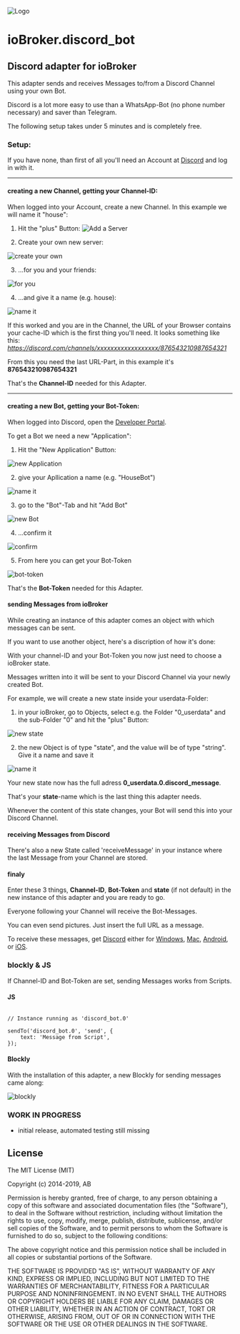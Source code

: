 ![Logo](admin/discord_bot.png)
# ioBroker.discord_bot

<!--
[![NPM version](https://img.shields.io/npm/v/iobroker.template.svg)](https://www.npmjs.com/package/iobroker.template)
[![Downloads](https://img.shields.io/npm/dm/iobroker.template.svg)](https://www.npmjs.com/package/iobroker.template)
![Number of Installations (latest)](https://iobroker.live/badges/template-installed.svg)
![Number of Installations (stable)](https://iobroker.live/badges/template-stable.svg)
[![Dependency Status](https://img.shields.io/david/Author/iobroker.template.svg)](https://david-dm.org/Author/iobroker.template)

[![NPM](https://nodei.co/npm/iobroker.template.png?downloads=true)](https://nodei.co/npm/iobroker.template/)

**Tests:** ![Test and Release](https://github.com/Author/ioBroker.template/workflows/Test%20and%20Release/badge.svg)
-->

## Discord adapter for ioBroker

This adapter sends and receives Messages to/from a Discord Channel using your own Bot.

Discord is a lot more easy to use than a WhatsApp-Bot (no phone number necessary) and saver than Telegram.

The following setup takes under 5 minutes and is completely free.

### Setup:

If you have none, than first of all you'll need an Account at [Discord](https://discord.com) and log in with it.

---

#### creating a new Channel, getting your Channel-ID:

When logged into your Account, create a new Channel. In this example we will name it "house":
1. Hit the "plus" Button:
![Add a Server](docs/img/01_new_channel.png)


2. Create your own new server:

![create your own](docs/img/02_new_channel.png)


3. ...for you and your friends:

![for you](docs/img/03_new_channel.png)


4. ...and give it a name (e.g. house):

![name it](docs/img/04_new_channel.png)

If this worked and you are in the Channel, the URL of your Browser contains your cache-ID which is the first thing you'll need.
It looks something like this: _https://discord.com/channels/xxxxxxxxxxxxxxxxxx/876543210987654321_

From this you need the last URL-Part, in this example it's __876543210987654321__

That's the __Channel-ID__ needed for this Adapter.

---

#### creating a new Bot, getting your Bot-Token:

When logged into Discord, open the [Developer Portal](https://discord.com/developers/applications).

To get a Bot we need a new "Application":
1. Hit the "New Application" Button:

![new Application](docs/img/05_new_application.png)

2. give your Apllication a name (e.g. "HouseBot")

![name it](docs/img/06_new_application.png)

3. go to the "Bot"-Tab and hit "Add Bot"

![new Bot](docs/img/07_new_application.png)

4. ...confirm it

![confirm](docs/img/08_new_application.png)

5. From here you can get your Bot-Token

![bot-token](docs/img/09_new_application.png)

That's the __Bot-Token__ needed for this Adapter.

#### sending Messages from ioBroker

While creating an instance of this adapter comes an object with which messages can be sent.

If you want to use another object, here's a discription of how it's done:

With your channel-ID and your Bot-Token you now just need to choose a ioBroker state.

Messages written into it will be sent to your Discord Channel via your newly created Bot.

For example, we will create a new state inside your userdata-Folder:

1. in your ioBroker, go to Objects, select e.g. the Folder "0_userdata" and the sub-Folder "0" and hit the "plus" Button:

![new state](docs/img/10_new_state.png)

2. the new Object is of type "state", and the value will be of type "string". Give it a name and save it

![name it](docs/img/11_new_state.png)

Your new state now has the full adress __0_userdata.0.discord_message__.

That's your __state__-name which is the last thing this adapter needs.

Whenever the content of this state changes, your Bot will send this into your Discord Channel.

#### receiving Messages from Discord

There's also a new State called 'receiveMessage' in your instance where the last Message from your Channel are stored.

#### finaly

Enter these 3 things, __Channel-ID__, __Bot-Token__ and __state__ (if not default) in the new instance of this adapter and you are ready to go.

Everyone following your Channel will receive the Bot-Messages.

You can even send pictures. Just insert the full URL as a message.

To receive these messages, get [Discord](https://discord.com/download) either for [Windows](https://discord.com/api/downloads/distributions/app/installers/latest?channel=stable&platform=win&arch=x86),
[Mac](https://discord.com/api/download?platform=osx),
[Android](https://discordapp.page.link/?link=https%3A%2F%2Fplay.google.com%2Fstore%2Fapps%2Fdetails%3Fid%3Dcom.discord%26attemptId%3De4dc7dbf-5555-4257-b8ac-71fd09945649&utm_source=download&apn=com.discord&isi=985746746&ibi=com.hammerandchisel.discord&sd=Your%20place%20to%20talk%20with%20communities%20and%20friends.&efr=1),
or [iOS](https://discordapp.page.link/?link=https%3A%2F%2Fplay.google.com%2Fstore%2Fapps%2Fdetails%3Fid%3Dcom.discord%26attemptId%3De4dc7dbf-5555-4257-b8ac-71fd09945649&utm_source=download&apn=com.discord&isi=985746746&ibi=com.hammerandchisel.discord&sd=Your%20place%20to%20talk%20with%20communities%20and%20friends.&efr=1).

### blockly & JS

If Channel-ID and Bot-Token are set, sending Messages works from Scripts.

#### JS

```

// Instance running as 'discord_bot.0'

sendTo('discord_bot.0', 'send', {
    text: 'Message from Script', 
});
```

#### Blockly

With the installation of this adapter, a new Blockly for sending messages came along:

![blockly](../img/12_blockly.png)

### **WORK IN PROGRESS**
* initial release, automated testing still missing

## License
The MIT License (MIT)

Copyright (c) 2014-2019, AB

Permission is hereby granted, free of charge, to any person obtaining a copy of this software and associated documentation files (the "Software"), to deal in the Software without restriction, including without limitation the rights to use, copy, modify, merge, publish, distribute, sublicense, and/or sell copies of the Software, and to permit persons to whom the Software is furnished to do so, subject to the following conditions:

The above copyright notice and this permission notice shall be included in all copies or substantial portions of the Software.

THE SOFTWARE IS PROVIDED "AS IS", WITHOUT WARRANTY OF ANY KIND, EXPRESS OR IMPLIED, INCLUDING BUT NOT LIMITED TO THE WARRANTIES OF MERCHANTABILITY, FITNESS FOR A PARTICULAR PURPOSE AND NONINFRINGEMENT. IN NO EVENT SHALL THE AUTHORS OR COPYRIGHT HOLDERS BE LIABLE FOR ANY CLAIM, DAMAGES OR OTHER LIABILITY, WHETHER IN AN ACTION OF CONTRACT, TORT OR OTHERWISE, ARISING FROM, OUT OF OR IN CONNECTION WITH THE SOFTWARE OR THE USE OR OTHER DEALINGS IN THE SOFTWARE.
